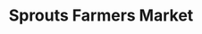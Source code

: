 ---
title: "Sprouts Farmers Market"
url: /phoenix/sprouts-farmers-market-east-glendale-avenue/
shop: supermarket
---